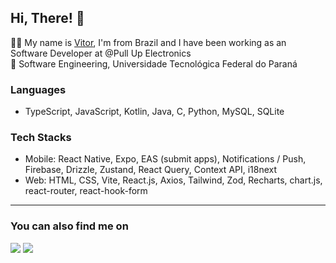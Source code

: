 ## Hi, There! 👋

🧑‍💻 My name is [Vitor](https://vitorhilario.vercel.app/), I'm from Brazil and I have been working as an Software Developer at @Pull Up Electronics<br>
🔷 Software Engineering, Universidade Tecnológica Federal do Paraná

### Languages
- TypeScript, JavaScript, Kotlin, Java, C, Python, MySQL, SQLite

### Tech Stacks
- Mobile: React Native, Expo, EAS (submit apps), Notifications / Push, Firebase, Drizzle, Zustand, React Query, Context API, i18next
- Web: HTML, CSS, Vite, React.js, Axios, Tailwind, Zod, Recharts, chart.js, react-router, react-hook-form
<hr>

### You can also find me on
<a href="https://www.linkedin.com/in/vitor-hilario/" target="_blank"><img src="https://img.shields.io/badge/LinkedIn-0077B5?style=for-the-badge&logo=linkedin&logoColor=white"/></a>
<a href="https://medium.com/@vitorhilario" target="_blank"><img src="https://img.shields.io/badge/Medium-12100E?style=for-the-badge&logo=medium&logoColor=white"/></a>
